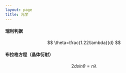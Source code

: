 ```yaml
---
layout: page
title: 光学
---
```


#### 瑞利判据

$$
\theta=\frac{1.22\lambda}{d}
$$

#### 布拉格方程（晶体衍射）
$$
2dsinθ=nλ
$$



